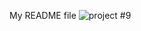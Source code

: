 My README file
![project #9](https://user-images.githubusercontent.com/109413068/212331839-9ff39f09-df9a-4d74-bf99-9b7ed28d149e.png)
